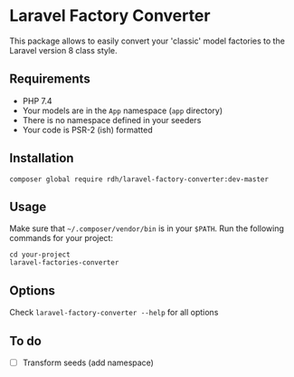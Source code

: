 # Laravel Factory Converter

This package allows to easily convert your 'classic' model factories to the Laravel version 8 class style.

## Requirements

* PHP 7.4
* Your models are in the `App` namespace (`app` directory)
* There is no namespace defined in your seeders
* Your code is PSR-2 (ish) formatted

## Installation

```
composer global require rdh/laravel-factory-converter:dev-master
```

## Usage

Make sure that `~/.composer/vendor/bin` is in your `$PATH`. Run the following commands for your project:

```
cd your-project
laravel-factories-converter
```

## Options

Check `laravel-factory-converter --help` for all options

## To do

- [ ] Transform seeds (add namespace)
